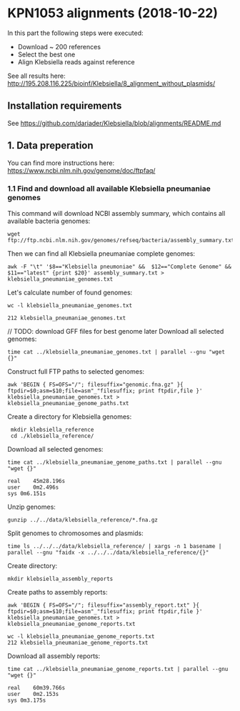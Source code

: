# KPN1053 alignments (2018-10-22)

In this part the following steps were executed:
  - Download ~ 200 references
  - Select the best one
  - Align Klebsiella reads against reference

See all results here: http://195.208.116.225/bioinf/Klebsiella/8_alignment_without_plasmids/

## Installation requirements
See https://github.com/dariader/Klebsiella/blob/alignments/README.md

## 1. Data preperation

You can find more instructions here: https://www.ncbi.nlm.nih.gov/genome/doc/ftpfaq/

### 1.1 Find and download all available Klebsiella pneumaniae genomes

This command will download NCBI assembly summary, which contains all available bacteria genomes:
```
wget ftp://ftp.ncbi.nlm.nih.gov/genomes/refseq/bacteria/assembly_summary.txt
```

Then we can find all Klebsiella pneumaniae complete genomes:
```
awk -F "\t" '$8=="Klebsiella pneumoniae" &&  $12=="Complete Genome" && $11=="latest" {print $20}' assembly_summary.txt > klebsiella_pneumaniae_genomes.txt
```

Let's calculate number of found genomes:
```
wc -l klebsiella_pneumaniae_genomes.txt 

212 klebsiella_pneumaniae_genomes.txt
```

// TODO: download GFF files for best genome later
Download all selected genomes:
```
time cat ../klebsiella_pneumaniae_genomes.txt | parallel --gnu "wget {}"
```

Construct full FTP paths to selected genomes:
```
awk 'BEGIN { FS=OFS="/"; filesuffix="genomic.fna.gz" }{ ftpdir=$0;asm=$10;file=asm"_"filesuffix; print ftpdir,file }' klebsiella_pneumaniae_genomes.txt > klebsiella_pneumaniae_genome_paths.txt
```

Create a directory for Klebsiella genomes:

```
 mkdir klebsiella_reference
 cd ./klebsiella_reference/
```

Download all selected genomes:
```
time cat ../klebsiella_pneumaniae_genome_paths.txt | parallel --gnu "wget {}"

real	45m28.196s
user	0m2.496s
sys	0m6.151s
```

Unzip genomes:
```
gunzip ../../data/klebsiella_reference/*.fna.gz
```

Split genomes to chromosomes and plasmids:
```
time ls ../../../data/klebsiella_reference/ | xargs -n 1 basename | parallel --gnu "faidx -x ../../../data/klebsiella_reference/{}"
```

Create directory:
```
mkdir klebsiella_assembly_reports
```


Create paths to assembly reports:
```
awk 'BEGIN { FS=OFS="/"; filesuffix="assembly_report.txt" }{ ftpdir=$0;asm=$10;file=asm"_"filesuffix; print ftpdir,file }' klebsiella_pneumaniae_genomes.txt > klebsiella_pneumaniae_genome_reports.txt

wc -l klebsiella_pneumaniae_genome_reports.txt
212 klebsiella_pneumaniae_genome_reports.txt
```

Download all assembly reports:
```
time cat ../klebsiella_pneumaniae_genome_reports.txt | parallel --gnu "wget {}"

real	60m39.766s
user	0m2.153s
sys	0m3.175s
```
